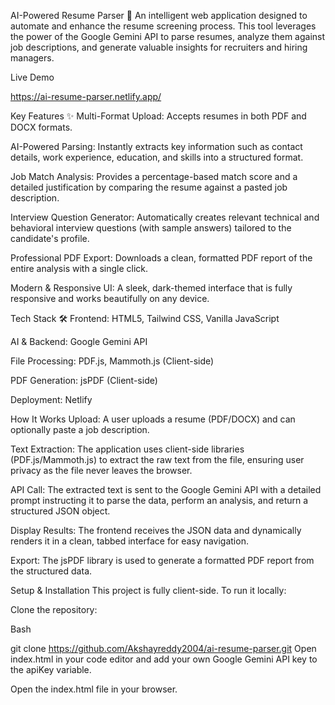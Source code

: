 AI-Powered Resume Parser 🚀
An intelligent web application designed to automate and enhance the resume screening process. This tool leverages the power of the Google Gemini API to parse resumes, analyze them against job descriptions, and generate valuable insights for recruiters and hiring managers.

Live Demo

https://ai-resume-parser.netlify.app/

Key Features ✨
Multi-Format Upload: Accepts resumes in both PDF and DOCX formats.

AI-Powered Parsing: Instantly extracts key information such as contact details, work experience, education, and skills into a structured format.

Job Match Analysis: Provides a percentage-based match score and a detailed justification by comparing the resume against a pasted job description.

Interview Question Generator: Automatically creates relevant technical and behavioral interview questions (with sample answers) tailored to the candidate's profile.

Professional PDF Export: Downloads a clean, formatted PDF report of the entire analysis with a single click.

Modern & Responsive UI: A sleek, dark-themed interface that is fully responsive and works beautifully on any device.

Tech Stack 🛠️
Frontend: HTML5, Tailwind CSS, Vanilla JavaScript

AI & Backend: Google Gemini API

File Processing: PDF.js, Mammoth.js (Client-side)

PDF Generation: jsPDF (Client-side)

Deployment: Netlify

How It Works
Upload: A user uploads a resume (PDF/DOCX) and can optionally paste a job description.

Text Extraction: The application uses client-side libraries (PDF.js/Mammoth.js) to extract the raw text from the file, ensuring user privacy as the file never leaves the browser.

API Call: The extracted text is sent to the Google Gemini API with a detailed prompt instructing it to parse the data, perform an analysis, and return a structured JSON object.

Display Results: The frontend receives the JSON data and dynamically renders it in a clean, tabbed interface for easy navigation.

Export: The jsPDF library is used to generate a formatted PDF report from the structured data.

Setup & Installation
This project is fully client-side. To run it locally:

Clone the repository:

Bash

git clone https://github.com/Akshayreddy2004/ai-resume-parser.git
Open index.html in your code editor and add your own Google Gemini API key to the apiKey variable.

Open the index.html file in your browser.
